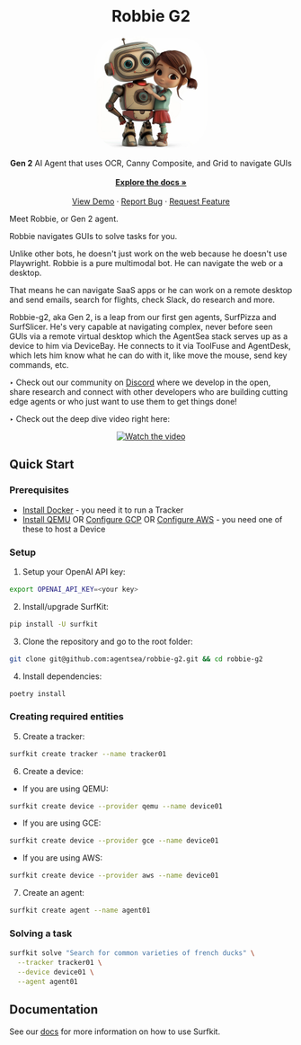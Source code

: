 <!-- PROJECT LOGO -->
<br />
<p align="center">
  <h1 align="center">Robbie G2</h1>
    <p align="center">
    <img src="images/robbie.jpg" alt="Robbie G2 Logo" width="200" style="border-radius: 50px;">
    </p>
    <p align="center">
    <strong>Gen 2</strong> AI Agent that uses OCR, Canny Composite, and Grid to navigate GUIs
    <br />
    <br />
    <a href="https://docs.hub.agentsea.ai/introduction"><strong>Explore the docs »</strong></a>
    <br />
    <br />
    <a href="https://github.com/agentsea/robbie-g2">View Demo</a>
    ·
    <a href="https://github.com/agentsea/robbie-g2/issues">Report Bug</a>
    ·
    <a href="https://github.com/agentsea/robbie-g2/issues">Request Feature</a>
  </p>
</p>

Meet Robbie, or Gen 2 agent. 

Robbie navigates GUIs to solve tasks for you.  

Unlike other bots, he doesn't just work on the web because he doesn't use Playwright. Robbie is a pure multimodal bot.  He can navigate the web or a desktop.  

That means he can navigate SaaS apps or he can work on a remote desktop and send emails, search for flights, check Slack, do research and more. 

Robbie-g2, aka Gen 2, is a leap from our first gen agents, SurfPizza and SurfSlicer.  He's very capable at navigating complex, never before seen GUIs via a remote virtual desktop which the AgentSea stack serves up as a device to him via DeviceBay. He connects to it via ToolFuse and AgentDesk, which lets him know what he can do with it, like move the mouse, send key commands, etc. 

‣ Check out our community on [Discord](https://discord.gg/hhaq7XYPS6) where we develop in the open, share research and connect with other developers who are building cutting edge agents or who just want to use them to get things done!

‣ Check out the deep dive video right here:

<div align="center">
  <a href="https://youtu.be/R6rR27I6oFg?si=qBF9ApmL_FCG0tBL">
    <img src="https://img.youtube.com/vi/R6rR27I6oFg/0.jpg" alt="Watch the video">
  </a>
</div>


## Quick Start

### Prerequisites

* [Install Docker](https://docs.docker.com/engine/install/) - you need it to run a Tracker
* [Install QEMU](https://docs.hub.agentsea.ai/configuration/qemu) OR [Configure GCP](https://docs.hub.agentsea.ai/configuration/gcp) OR [Configure AWS](https://docs.hub.agentsea.ai/configuration/aws) - you need one of these to host a Device

### Setup 

1. Setup your OpenAI API key:

```sh
export OPENAI_API_KEY=<your key>
```

2. Install/upgrade SurfKit:

```sh
pip install -U surfkit
```

3. Clone the repository and go to the root folder:

```sh
git clone git@github.com:agentsea/robbie-g2.git && cd robbie-g2
```

4. Install dependencies:

```sh
poetry install
```

### Creating required entities

5. Create a tracker:

```sh
surfkit create tracker --name tracker01
```

6. Create a device:

  - If you are using QEMU:

```sh
surfkit create device --provider qemu --name device01
```

  - If you are using GCE:

```sh
surfkit create device --provider gce --name device01
```

  - If you are using AWS:

```sh
surfkit create device --provider aws --name device01
```

7. Create an agent:

```sh
surfkit create agent --name agent01
```

### Solving a task

```sh
surfkit solve "Search for common varieties of french ducks" \
  --tracker tracker01 \
  --device device01 \
  --agent agent01
```

## Documentation

See our [docs](https://docs.hub.agentsea.ai) for more information on how to use Surfkit.
